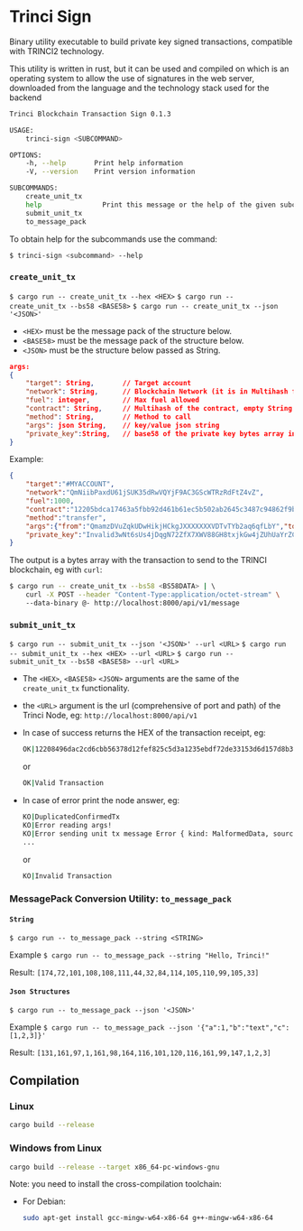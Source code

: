 # Trinci Sign

Binary utility executable to build private key signed transactions, compatible with TRINCI2 technology.

This utility is written in rust, but it can be used and compiled on which is an operating system to allow the use of signatures in the web server, downloaded from the language and the technology stack used for the backend

```bash
Trinci Blockchain Transaction Sign 0.1.3

USAGE:
    trinci-sign <SUBCOMMAND>

OPTIONS:
    -h, --help       Print help information
    -V, --version    Print version information

SUBCOMMANDS:
    create_unit_tx     
    help               Print this message or the help of the given subcommand(s)
    submit_unit_tx     
    to_message_pack 
```

To obtain help for the subcommands use the command:
```bash
$ trinci-sign <subcommand> --help
```


### `create_unit_tx`

`$ cargo run -- create_unit_tx --hex <HEX>`
`$ cargo run -- create_unit_tx --bs58 <BASE58>`
`$ cargo run -- create_unit_tx --json '<JSON>'`

 - `<HEX>` must be the message pack of the structure below.
 - `<BASE58>` must be the message pack of the structure below.
 - `<JSON>` must be the structure below passed as String. 

```json
args: 
{
    "target": String,       // Target account
    "network": String,      // Blockchain Network (it is in Multihash format)
    "fuel": integer,        // Max fuel allowed
    "contract": String,     // Multihash of the contract, empty String if not specified
    "method": String,       // Method to call
    "args": json String,    // key/value json string
    "private_key":String,   // base58 of the private key bytes array in pkcs8
}
```

Example:
```json
{
    "target":"#MYACCOUNT",
    "network":"QmNiibPaxdU61jSUK35dRwVQYjF9AC3GScWTRzRdFtZ4vZ",
    "fuel":1000,
    "contract":"12205bdca17463a5fbb92d461b61ec5b502ab2645c3487c94862f9b18c37bc01c118",
    "method":"transfer",
    "args":{"from":"QmamzDVuZqkUDwHikjHCkgJXXXXXXXVDTvTYb2aq6qfLbY","to":"#ANYACCOUNT","units":100},
    "private_key":"Invalid3wNt6sUs4jDqgN72ZfX7XWV88GH8txjkGw4jZUhUaYrZCfTzHNPfxLSX3Qzhu5kMd9KrngyMg3ikrKUKMdTxXQ9MXqgj376at1XmgECygypDwiQf",
}
```

The output is a bytes array with the transaction to send to the TRINCI blockchain, eg with `curl`:
```bash
$ cargo run -- create_unit_tx --bs58 <BS58DATA> | \ 
    curl -X POST --header "Content-Type:application/octet-stream" \ 
    --data-binary @- http://localhost:8000/api/v1/message
```

### `submit_unit_tx`

`$ cargo run -- submit_unit_tx --json '<JSON>' --url <URL>`
`$ cargo run -- submit_unit_tx --hex <HEX> --url <URL>`
`$ cargo run -- submit_unit_tx --bs58 <BASE58> --url <URL>` 

 - The `<HEX>`, `<BASE58>` `<JSON>` arguments are the same of the `create_unit_tx` functionality.
 - the `<URL>` argument is the url (comprehensive of port and path) of the Trinci Node, eg: `http://localhost:8000/api/v1`

 - In case of success returns the HEX of the transaction receipt, eg:
   ```bash
   OK|12208496dac2cd6cbb56378d12fef825c5d3a1235ebdf72de33153d6d157d8b383ba
   ```
   or
   ```bash
   OK|Valid Transaction
   ```
 - In case of error print the node answer, eg:
   ```bash
   KO|DuplicatedConfirmedTx
   KO|Error reading args!
   KO|Error sending unit tx message Error { kind: MalformedData, source: Some(KeyRejected("InvalidComponent")) }
   ...
   ```
   or 
   ```bash
   KO|Invalid Transaction
   ```
### MessagePack Conversion Utility: `to_message_pack`
#### `String`
`$ cargo run -- to_message_pack --string <STRING>`

Example
`$ cargo run -- to_message_pack --string "Hello, Trinci!"`

Result:
`[174,72,101,108,108,111,44,32,84,114,105,110,99,105,33]`


#### `Json Structures`
`$ cargo run -- to_message_pack --json '<JSON>'`

Example
`$ cargo run -- to_message_pack --json '{"a":1,"b":"text","c":[1,2,3]}'`

Result:
`[131,161,97,1,161,98,164,116,101,120,116,161,99,147,1,2,3]`
## Compilation

### Linux
```bash
cargo build --release
```

### Windows from Linux
```bash
cargo build --release --target x86_64-pc-windows-gnu
```
Note: you need to install the cross-compilation toolchain:

 - For Debian:
   ```bash
   sudo apt-get install gcc-mingw-w64-x86-64 g++-mingw-w64-x86-64
   ```